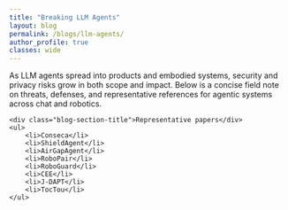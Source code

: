 ```yaml
---
title: "Breaking LLM Agents"
layout: blog
permalink: /blogs/llm-agents/
author_profile: true
classes: wide
---
```


<style>
.page__title {
    color: #494e52 !important;
    font-weight: bold;
}

.page__content {
    font-size: 1em;
    color: #494e52;
    line-height: 1.5;
}

.page__content .blog-date {
    font-size: 1em;
    color: #7a8288;
    margin-bottom: 1em;
}

.page__content .blog-section {
    margin-bottom: 1.5em;
}

.page__content .blog-section-title {
    font-size: 1.2em;
    font-weight: bold;
    margin-bottom: 0.8em;
    color: #494e52;
}

.page__content .blog-image {
    text-align: center;
    margin: 1.5em 0;
}

.page__content .read-time {
    font-size: 1em;
    color: #7a8288; 
    margin-top: 1em;
    margin-bottom: 1.5em;
}

.page__content .read-time-icon {
    margin-right: 0.2em;
}

.page__content p {
    font-size: 1.2em !important;
    line-height: 1.6 !important;
}

.page__content ul,
.page__content li {
    font-size: 1em !important;
    line-height: 1.5 !important;
}
</style>

<div class="blog-section">
    <p>As LLM agents spread into products and embodied systems, security and privacy risks grow in both scope and impact. Below is a concise field note on threats, defenses, and representative references for agentic systems across chat and robotics.</p>

    <div class="blog-section-title">Representative papers</div>
    <ul>
        <li>Conseca</li>
        <li>ShieldAgent</li>
        <li>AirGapAgent</li>
        <li>RoboPair</li>
        <li>RoboGuard</li>
        <li>CEE</li>
        <li>J-DAPT</li>
        <li>TocTou</li>
    </ul>
</div>